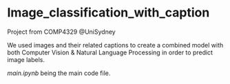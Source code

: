 # Image_classification_with_caption
Project from COMP4329 @UniSydney 

We used images and their related captions to create a combined model with both Computer Vision & Natural Language Processing in order to predict image labels. 

*main.ipynb* being the main code file.
